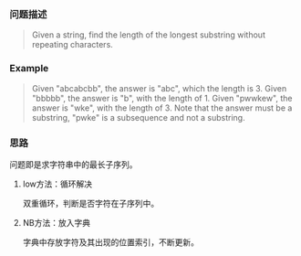 ### 问题描述
> Given a string, find the length of the longest substring without repeating characters.
### Example
> Given "abcabcbb", the answer is "abc", which the length is 3.
Given "bbbbb", the answer is "b", with the length of 1.
Given "pwwkew", the answer is "wke", with the length of 3. Note that the answer must be a substring, "pwke" is a subsequence and not a substring.
### 思路
问题即是求字符串中的最长子序列。

1. low方法：循环解决

    双重循环，判断是否字符在子序列中。
2. NB方法：放入字典

    字典中存放字符及其出现的位置索引，不断更新。
